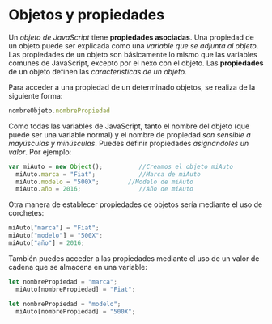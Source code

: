 # Objetos y propiedades

Un *objeto de JavaScript* tiene **propiedades asociadas**. Una propiedad de un objeto puede ser explicada como una *variable que se adjunta al objeto*. Las propiedades de un objeto son básicamente lo mismo que las variables comunes de JavaScript, excepto por el nexo con el objeto. Las **propiedades** de un objeto definen las *características de un objeto*.

Para acceder a una propiedad de un determinado objetos, se realiza de la siguiente forma:
```javascript
nombreObjeto.nombrePropiedad
```

Como todas las variables de JavaScript, tanto el nombre del objeto (que puede ser una variable normal) y el nombre de propiedad *son sensible a mayúsculas y minúsculas*. Puedes definir propiedades *asignándoles un valor*. Por ejemplo:
```javascript
var miAuto = new Object();          //Creamos el objeto miAuto
  miAuto.marca = "Fiat";            //Marca de miAuto
  miAuto.modelo = "500X";        //Modelo de miAuto
  miAuto.año = 2016;                //Año de miAuto
```

Otra manera de establecer propiedades de objetos sería mediante el uso de corchetes:
```javascript
miAuto["marca"] = "Fiat";
miAuto["modelo"] = "500X";
miAuto["año"] = 2016;
```

También puedes acceder a las propiedades mediante el uso de un valor de cadena que se almacena en una variable:
```javascript
let nombrePropiedad = "marca";
  miAuto[nombrePropiedad] = "Fiat";

let nombrePropiedad = "modelo";
  miAuto[nombrePropiedad] = "500X";
```
